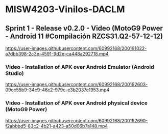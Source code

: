 # MISW4203-Vinilos-DACLM

## Sprint 1 - Release v0.2.0 - Video (MotoG9 Power - Android 11 #Compilación RZCS31.Q2-57-12-12)

https://user-images.githubusercontent.com/60992168/200191022-a7dbb398-2c3e-4591-9d2e-ca448a292718.mp4

### Video - Installation of APK over Android Emulator (Android Studio)

https://user-images.githubusercontent.com/60992168/200192603-09ce55b9-34c9-46c2-979c-e3b2037e1953.mp4

### Video - Installation of APK over Android physical device (MotoG9 Power)

https://user-images.githubusercontent.com/60992168/200192690-f2abbbd5-83c2-4b21-a423-a50d06b7a148.mp4

